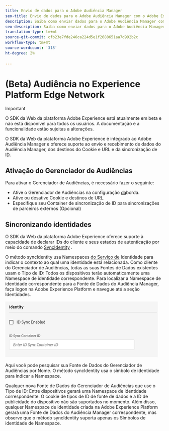 ```yaml
---
title: Envio de dados para o Adobe Audiência Manager
seo-title: Envio de dados para o Adobe Audiência Manager com o Adobe Experience Platform Web SDK
description: Saiba como enviar dados para o Adobe Audiência Manager com o Experience Platform Web SDK
seo-description: Saiba como enviar dados para o Adobe Audiência Manager com o Experience Platform Web SDK
translation-type: tm+mt
source-git-commit: cfb23e7fde246ca224d5e1f2688651aa7d992b2c
workflow-type: tm+mt
source-wordcount: '318'
ht-degree: 2%

---
```



# (Beta) Audiência no Experience Platform Edge Network

>[!IMPORTANT]
>
>O SDK da Web da plataforma Adobe Experience está atualmente em beta e não está disponível para todos os usuários. A documentação e a funcionalidade estão sujeitas a alterações.

O SDK da Web da plataforma Adobe Experience é integrado ao Adobe Audiência Manager e oferece suporte ao envio e recebimento de dados do Audiência Manager, dos destinos do Cookie e URL e da sincronização de ID.

## Ativação do Gerenciador de Audiências

Para ativar o Gerenciador de Audiências, é necessário fazer o seguinte:

- Ative o Gerenciador de Audiências na configuração [da](../../fundamentals/edge-configuration.md)borda.
- Ative ou desative Cookie e destinos de URL.
- Especifique seu Container de sincronização de ID para sincronizações de parceiros externos (Opcional)

## Sincronizando identidades

O SDK da Web da plataforma Adobe Experience oferece suporte à capacidade de declarar IDs do cliente e seus estados de autenticação por meio do comando [SyncIdentity](../../fundamentals/identity.md) .

O método syncIdentity usa Namespaces [do Serviço de](../../../identity/../identity-service/namespaces.md) Identidade para indicar o contexto ao qual uma identidade está relacionada. Como cliente do Gerenciador de Audiências, todas as suas Fontes de Dados existentes usam o Tipo de ID: Todos os dispositivos terão automaticamente uma Namespace de identidade correspondente. Para localizar a Namespace de identidade correspondente para a Fonte de Dados do Audiência Manager, faça logon na Adobe Experience Platform e navegue até a seção Identidades.

![Visualização da interface do usuário do Namespace](../../../assets/edge_configuration_identity.png)

Aqui você pode pesquisar sua Fonte de Dados do Gerenciador de Audiências por Nome. O método syncIdentity usa o símbolo de identidade para indicar a Namespace.

Qualquer nova Fonte de Dados do Gerenciador de Audiências que use o Tipo de ID: Entre dispositivos gerará uma Namespace de identidade correspondente. O cookie de tipos de ID de fonte de dados e a ID de publicidade do dispositivo não são suportados no momento. Além disso, qualquer Namespace de identidade criada na Adobe Experience Platform gerará uma Fonte de Dados do Audiência Manager correspondente, mas observe que o método syncIdentity suporta apenas os Símbolos de identidade de Namespace.
